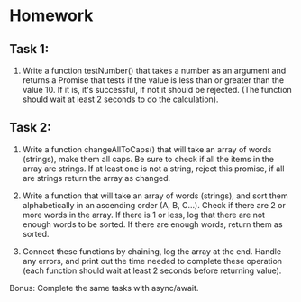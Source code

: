# Homework

## Task 1:

1. Write a function testNumber() that takes a number as an argument and returns a Promise that tests if the value is less than or greater than the value 10. If it is, it's successful, if not it should be rejected. (The function should wait at least 2 seconds to do the calculation).

## Task 2:

1. Write a function changeAllToCaps() that will take an array of words (strings), make them all caps. Be sure to check if all the items in the array are strings. If at least one is not a string, reject this promise, if all are strings return the array as changed.

2. Write a function that will take an array of words (strings), and sort them alphabetically in an ascending order (A, B, C...). Check if there are 2 or more words in the array. If there is 1 or less, log that there are not enough words to be sorted. If there are enough words, return them as sorted.

3. Connect these functions by chaining, log the array at the end. Handle any errors, and print out the time needed to complete these operation (each function should wait at least 2 seconds before returning value).

Bonus: Complete the same tasks with async/await.
